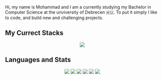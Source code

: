 Hi, my name is Mohammad and I am a currently studying my Bachelor in Computer Science at the unviversity of Debrecen 🇭🇺. To put it simply I like to code, and build new and challenging projects.


## My Currect Stacks

<p align="center">
  <a href="https://skillicons.dev">
    <img src="https://skillicons.dev/icons?i=c,python" />
  </a>
</p>

## Languages and Stats
<div align="center">
  <img src="https://img.shields.io/badge/C_Programming-%2300599C.svg?logo=c&logoColor=white&style=for-the-badge">
  <img src="https://img.shields.io/badge/python-%233670A0.svg?logo=python&logoColor=%23ffdd54&style=for-the-badge">
  <img src="https://img.shields.io/badge/ubuntu-%23e95420.svg?logo=ubuntu&logoColor=white&style=for-the-badge">
  <img src="https://img.shields.io/badge/matlab-%23bb92ac.svg?logo=mathworks&logoColor=white&style=for-the-badge">
  <img src="https://img.shields.io/badge/visual%20studio%20code-%23007acc.svg?logo=visual-studio-code&logoColor=white&style=for-the-badge">
  <img src="https://img.shields.io/badge/zed_ide-%23000000.svg?logo=https://avatars.githubusercontent.com/u/79345384?s=200&v=4&logoColor=white&style=for-the-badge">
</div>
